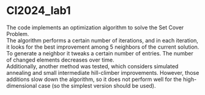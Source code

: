 # CI2024_lab1
The code implements an optimization algorithm to solve the Set Cover Problem. <br>
  The algorithm performs a certain number of iterations, and in each iteration, it looks for the best improvement among 5 neighbors of the current solution. To generate a neighbor it tweaks a certain number of entries.  The number of changed elements decreases over time. <br>
  Additionally, another method was tested, which considers simulated annealing and small intermediate hill-climber improvements. However, those additions slow down the algorithm, so it does not perform well for the high-dimensional case (so the simplest version should be used).
